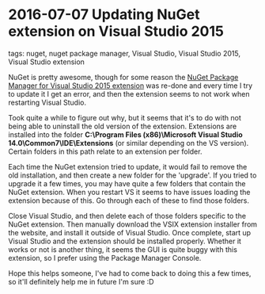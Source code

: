# 2016-07-07 Updating NuGet extension on Visual Studio 2015

tags: nuget, nuget package manager, Visual Studio, Visual Studio 2015, Visual Studio extension

NuGet is pretty awesome, though for some reason the [NuGet Package Manager for Visual Studio 2015 extension](https://marketplace.visualstudio.com/items?itemName=NuGetTeam.NuGetPackageManagerforVisualStudio2015) was re-done and every time I try to update it I get an error, and then the extension seems to not work when restarting Visual Studio.

Took quite a while to figure out why, but it seems that it's to do with not being able to uninstall the old version of the extension. Extensions are installed into the folder <b>C:\Program Files (x86)\Microsoft Visual Studio 14.0\Common7\IDE\Extensions</b> (or similar depending on the VS version). Certain folders in this path relate to an extension per folder.

Each time the NuGet extension tried to update, it would fail to remove the old installation, and then create a new folder for the 'upgrade'. If you tried to upgrade it a few times, you may have quite a few folders that contain the NuGet extension. When you restart VS it seems to have issues loading the extension because of this. Go through each of these to find those folders.

Close Visual Studio, and then delete each of those folders specific to the NuGet extension. Then manually download the VSIX extension installer from the website, and install it outside of Visual Studio. Once complete, start up Visual Studio and the extension should be installed properly. Whether it works or not is another thing, it seems the GUI is quite buggy with this extension, so I prefer using the Package Manager Console.

Hope this helps someone, I've had to come back to doing this a few times, so it'll definitely help me in future I'm sure :D

